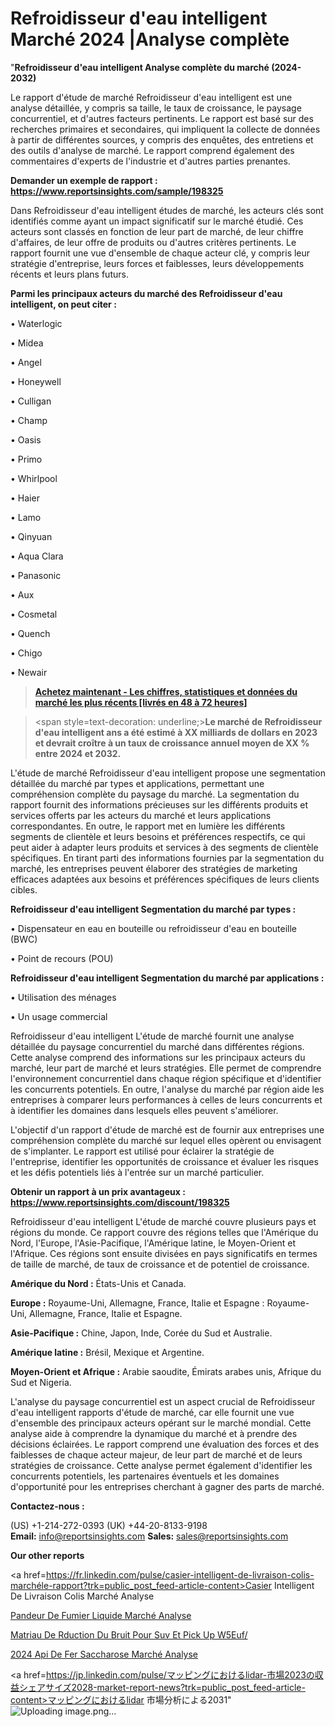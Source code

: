 # Refroidisseur d'eau intelligent Marché 2024 |Analyse complète

"<strong>Refroidisseur d'eau intelligent Analyse complète du marché (2024-2032)</strong>

Le rapport d'étude de marché Refroidisseur d'eau intelligent est une analyse détaillée, y compris sa taille, le taux de croissance, le paysage concurrentiel, et d'autres facteurs pertinents. Le rapport est basé sur des recherches primaires et secondaires, qui impliquent la collecte de données à partir de différentes sources, y compris des enquêtes, des entretiens et des outils d'analyse de marché. Le rapport comprend également des commentaires d'experts de l'industrie et d'autres parties prenantes.

<strong>Demander un exemple de rapport : </strong><strong><a href=https://www.reportsinsights.com/sample/198325>https://www.reportsinsights.com/sample/198325</a></strong>

Dans Refroidisseur d'eau intelligent études de marché, les acteurs clés sont identifiés comme ayant un impact significatif sur le marché étudié. Ces acteurs sont classés en fonction de leur part de marché, de leur chiffre d'affaires, de leur offre de produits ou d'autres critères pertinents. Le rapport fournit une vue d'ensemble de chaque acteur clé, y compris leur stratégie d'entreprise, leurs forces et faiblesses, leurs développements récents et leurs plans futurs.

<strong>Parmi les principaux acteurs du marché des Refroidisseur d'eau intelligent, on peut citer :</strong>

• Waterlogic

• Midea

• Angel

• Honeywell

• Culligan

• Champ

• Oasis

• Primo

• Whirlpool

• Haier

• Lamo

• Qinyuan

• Aqua Clara

• Panasonic

• Aux

• Cosmetal

• Quench

• Chigo

• Newair

<blockquote><a href=https://reportsinsights.com/buynow/198325><span style=text-decoration: underline;><strong>Achetez maintenant - Les chiffres, statistiques et données du marché les plus récents [livrés en 48 à 72 heures]</strong></span></a></blockquote>
<blockquote>
<div class=group w-full text-gray-800 dark:text-gray-100 border-b border-black/10 dark:border-gray-900/50 bg-gray-50 dark:bg-[#444654]>
<div class=flex p-4 gap-4 text-base md:gap-6 md:max-w-2xl lg:max-w-xl xl:max-w-3xl md:py-6 lg:px-0 m-auto>
<div class=relative flex flex-col w-[calc(100%-50px)] gap-1 md:gap-3 lg:w-[calc(100%-115px)]>
<div class=flex flex-grow flex-col gap-3>
<div class=min-h-[20px] flex flex-col items-start gap-4 whitespace-pre-wrap break-words>
<div class=result-streaming markdown prose w-full break-words dark:prose-invert light>

<span style=text-decoration: underline;><strong>Le marché de Refroidisseur d'eau intelligent ans a été estimé à XX milliards de dollars en 2023 et devrait croître à un taux de croissance annuel moyen de XX % entre 2024 et 2032.</strong></span>

</div>
</div>
</div>
</div>
</div>
</div></blockquote>
L'étude de marché Refroidisseur d'eau intelligent propose une segmentation détaillée du marché par types et applications, permettant une compréhension complète du paysage du marché. La segmentation du rapport fournit des informations précieuses sur les différents produits et services offerts par les acteurs du marché et leurs applications correspondantes. En outre, le rapport met en lumière les différents segments de clientèle et leurs besoins et préférences respectifs, ce qui peut aider à adapter leurs produits et services à des segments de clientèle spécifiques. En tirant parti des informations fournies par la segmentation du marché, les entreprises peuvent élaborer des stratégies de marketing efficaces adaptées aux besoins et préférences spécifiques de leurs clients cibles.

<strong>Refroidisseur d'eau intelligent Segmentation du marché par types :</strong>

• Dispensateur en eau en bouteille ou refroidisseur d'eau en bouteille (BWC)

• Point de recours (POU)

<strong>Refroidisseur d'eau intelligent Segmentation du marché par applications :</strong>

• Utilisation des ménages

• Un usage commercial

Refroidisseur d'eau intelligent L'étude de marché fournit une analyse détaillée du paysage concurrentiel du marché dans différentes régions. Cette analyse comprend des informations sur les principaux acteurs du marché, leur part de marché et leurs stratégies. Elle permet de comprendre l'environnement concurrentiel dans chaque région spécifique et d'identifier les concurrents potentiels. En outre, l'analyse du marché par région aide les entreprises à comparer leurs performances à celles de leurs concurrents et à identifier les domaines dans lesquels elles peuvent s'améliorer.

L'objectif d'un rapport d'étude de marché est de fournir aux entreprises une compréhension complète du marché sur lequel elles opèrent ou envisagent de s'implanter. Le rapport est utilisé pour éclairer la stratégie de l'entreprise, identifier les opportunités de croissance et évaluer les risques et les défis potentiels liés à l'entrée sur un marché particulier.

<strong>Obtenir un rapport à un prix avantageux : <a href=https://www.reportsinsights.com/discount/198325>https://www.reportsinsights.com/discount/198325</a></strong>

Refroidisseur d'eau intelligent L'étude de marché couvre plusieurs pays et régions du monde. Ce rapport couvre des régions telles que l'Amérique du Nord, l'Europe, l'Asie-Pacifique, l'Amérique latine, le Moyen-Orient et l'Afrique. Ces régions sont ensuite divisées en pays significatifs en termes de taille de marché, de taux de croissance et de potentiel de croissance.

<strong>Amérique du Nord :</strong> États-Unis et Canada.

<strong>Europe :</strong> Royaume-Uni, Allemagne, France, Italie et Espagne : Royaume-Uni, Allemagne, France, Italie et Espagne.

<strong>Asie-Pacifique :</strong> Chine, Japon, Inde, Corée du Sud et Australie.

<strong>Amérique latine :</strong> Brésil, Mexique et Argentine.

<strong>Moyen-Orient et Afrique :</strong> Arabie saoudite, Émirats arabes unis, Afrique du Sud et Nigeria.

L'analyse du paysage concurrentiel est un aspect crucial de Refroidisseur d'eau intelligent rapports d'étude de marché, car elle fournit une vue d'ensemble des principaux acteurs opérant sur le marché mondial. Cette analyse aide à comprendre la dynamique du marché et à prendre des décisions éclairées. Le rapport comprend une évaluation des forces et des faiblesses de chaque acteur majeur, de leur part de marché et de leurs stratégies de croissance. Cette analyse permet également d'identifier les concurrents potentiels, les partenaires éventuels et les domaines d'opportunité pour les entreprises cherchant à gagner des parts de marché.

<strong>Contactez-nous :</strong>

(US) +1-214-272-0393
(UK) +44-20-8133-9198
<strong>Email:</strong> <a>info@reportsinsights.com</a>
<strong>Sales:</strong> <a>sales@reportsinsights.com</a>

<strong>Our other reports</strong>

<a href=https://fr.linkedin.com/pulse/casier-intelligent-de-livraison-colis-marchéle-rapport?trk=public_post_feed-article-content>Casier Intelligent De Livraison Colis Marché Analyse</a>

<a href=https://www.linkedin.com/pulse/%C3%A9pandeur-de-fumier-liquide-march%C3%A9-rapport-kgftf/>Pandeur De Fumier Liquide Marché Analyse</a>

<a href=https://www.linkedin.com/pulse/mat%C3%A9riau-de-r%C3%A9duction-du-bruit-pour-suv-et-pick-up-w5euf/>Matriau De Rduction Du Bruit Pour Suv Et Pick Up W5Euf/</a>

<a href=https://www.linkedin.com/pulse/2024-api-de-fer-saccharose-march%C3%A9-segmentation-ucjxc/>2024 Api De Fer Saccharose Marché Analyse</a>

<a href=https://jp.linkedin.com/pulse/マッピングにおけるlidar-市場2023の収益シェアサイズ2028-market-report-news?trk=public_post_feed-article-content>マッピングにおけるlidar 市場分析による2031</a>"
![Uploading image.png…]()
